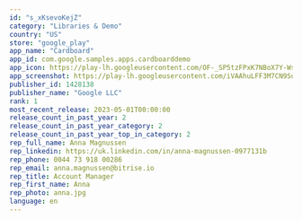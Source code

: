 ```yaml
---
id: "s_xKsevoKejZ"
category: "Libraries & Demo"
country: "US"
store: "google_play"
app_name: "Cardboard"
app_id: com.google.samples.apps.cardboarddemo
app_icon: https://play-lh.googleusercontent.com/OF-_SP5tzFPxK7NBoX7Y-Wsz32Woy_JliL4kZSTdkNz-PyAiHV1znVwjkQgn5vGahA
app_screenshot: https://play-lh.googleusercontent.com/iVAAhuLFF3M7CN9SusGEJyAZJiVt_gSrfBVhcqamiroF63I1YAmjCw-H4r4Dv_wOI3p3
publisher_id: 1428138
publisher_name: "Google LLC"
rank: 1
most_recent_release: 2023-05-01T00:00:00
release_count_in_past_year: 2
release_count_in_past_year_category: 2
release_count_in_past_year_top_in_category: 2
rep_full_name: Anna Magnussen
rep_linkedin: https://uk.linkedin.com/in/anna-magnussen-0977131b
rep_phone: 0044 73 918 00286
rep_email: anna.magnussen@bitrise.io
rep_title: Account Manager
rep_first_name: Anna
rep_photo: anna.jpg
language: en
---
```

